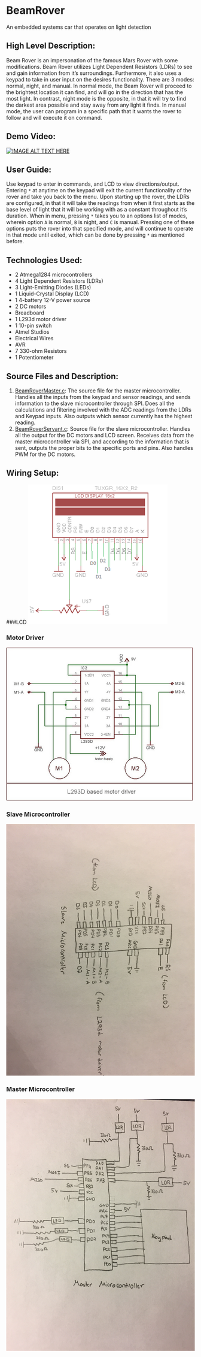 # BeamRover
An embedded systems car that operates on light detection

## High Level Description:
Beam Rover is an impersonation of the famous Mars Rover with some modifications. Beam Rover utilizes Light Dependent Resistors (LDRs) to see and gain information from it’s surroundings. Furthermore, it also uses a keypad to take in user input on the desires functionality. There are 3 modes: normal, night, and manual. In normal mode, the Beam Rover will proceed to the brightest location it can find, and will go in the direction that has the most light. In contrast, night mode is the opposite, in that it will try to find the darkest area possible and stay away from any light it finds. In manual mode, the user can program in a specific path that it wants the rover to follow and will execute it on command.

## Demo Video:
[![IMAGE ALT TEXT HERE](https://img.youtube.com/vi/9hwpurE0pgE/maxresdefault.jpg)](https://youtu.be/9hwpurE0pgE)

## User Guide:
Use keypad to enter in commands, and LCD to view directions/output. Entering `*` at anytime on the keypad will exit the current functionality of the rover and take you back to the menu. Upon starting up the rover, the LDRs are configured, in that it will take the readings from when it first starts as the base level of light that it will be working with as a constant throughout it’s duration. When in menu, pressing `*` takes you to an options list of modes, wherein option `A` is normal, `B` is night, and `C` is manual. Pressing one of these options puts the rover into that specified mode, and will continue to operate in that mode until exited, which can be done by pressing `*` as mentioned before.

## Technologies Used: 
* 2 Atmega1284 microcontrollers
* 4 Light Dependent Resistors (LDRs)
* 3 Light-Emitting Diodes (LEDs)
* 1 Liquid-Crystal Display (LCD)
* 1 4-battery 12-V power source
* 2 DC motors
* Breadboard
* 1 L293d motor driver
* 1 10-pin switch
* Atmel Studios
* Electrical Wires
* AVR
* 7 330-ohm Resistors
* 1 Potentiometer

## Source Files and Description:
1. [BeamRoverMaster.c](https://github.com/ykamo001/BeamRover/blob/master/Source%20Files/BeamRoverMaster.c): The source file for the master microcontroller. Handles all the inputs from the keypad and sensor readings, and sends information to the slave microcontroller through SPI. Does all the calculations and filtering involved with the ADC readings from the LDRs and Keypad inputs. Also outputs which sensor currently has the highest reading.
2. [BeamRoverServant.c](https://github.com/ykamo001/BeamRover/blob/master/Source%20Files/BeamRoverServant.c): Source file for the slave microcontroller. Handles all the output for the DC motors and LCD screen. Receives data from the master microcontroller via SPI, and according to the information that is sent, outputs the proper bits to the specific ports and pins. Also handles PWM for the DC motors.

## Wiring Setup:
###LCD
![alt text](https://github.com/ykamo001/BeamRover/blob/master/Circuitry/LCD.png)

### Motor Driver
![alt text](https://github.com/ykamo001/BeamRover/blob/master/Circuitry/L293d%20Motor%20Driver.png)

### Slave Microcontroller
![alt text](https://github.com/ykamo001/BeamRover/blob/master/Circuitry/Slave%20Microcontroller.JPG)

### Master Microcontroller
![alt text](https://github.com/ykamo001/BeamRover/blob/master/Circuitry/Master%20Microcontroller.JPG)
